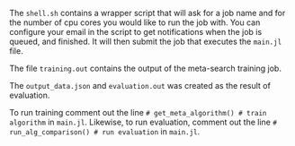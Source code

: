The `shell.sh` contains a wrapper script that will ask for a job name and for the number of cpu cores you would like to run the job with. You can configure your email in the script to get notifications when the job is queued, and finished.
It will then submit the job that executes the `main.jl` file.

The file `training.out` contains the output of the meta-search training job.

The `output_data.json` and `evaluation.out` was created as the result of evaluation.

To run training comment out the line `# get_meta_algorithm() # train algorithm` in `main.jl`.
Likewise, to run evaluation, comment out the line `# run_alg_comparison() # run evaluation` in `main.jl`.